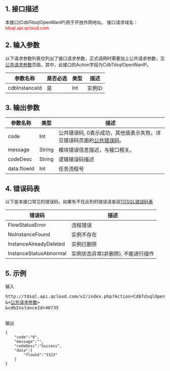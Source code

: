 ## 1. 接口描述
本接口(CdbTdsqlOpenWanIP)用于开放外网地址。
接口请求域名：<font style='color:red'>tdsql.api.qcloud.com </font>



## 2. 输入参数
以下请求参数列表仅列出了接口请求参数，正式调用时需要加上公共请求参数，见<a href='/doc/api/309/7016' title='公共请求参数'>公共请求参数</a>页面。其中，此接口的Action字段为CdbTdsqlOpenWanIP。

| 参数名称 | 是否必选  | 类型 | 描述 |
|---------|---------|---------|---------|
| cdbInstanceId | 是 | Int | 实例ID|


## 3. 输出参数
| 参数名称 | 类型 | 描述 |
|---------|---------|---------|
| code | Int | 公共错误码, 0表示成功，其他值表示失败。详见错误码页面的<a href='/doc/api/309/%E9%94%99%E8%AF%AF%E7%A0%81#1.E3.80.81.E5.85.AC.E5.85.B1.E9.94.99.E8.AF.AF.E7.A0.81' title='公共错误码'>公共错误码</a>。|
| message | String | 模块错误信息描述，与接口相关。|
| codeDesc | String | 逻辑错误码描述  |
| data.flowId | Int | 任务流程号| 
## 4. 错误码表

以下是本接口常见的错误码，如果有不在此列的错误请查阅[TDSQL错误码表](/doc/api/309/7150)

| 错误码 | 描述 |
|---------|---------|
| FlowStatusError | 流程错误 |
| NoInstanceFound | 实例不存在 |
| InstanceAlreadyDeleted | 实例已删除 |
| InstanceStatusAbnormal | 实例状态异常(非删除), 不能进行操作 |
## 5. 示例
输入
<pre>
http://tdsql.api.qcloud.com/v2/index.php?Action=CdbTdsqlOpenWanIP
&<<a href="/doc/api/229/6976">公共请求参数</a>>
&cdbInstanceId=40735

</pre>
输出
```
{
    "code":"0",
    "message":"",
    "codeDesc":"Success",
    "data":{
        "flowId":"3323"
    }
}
```

